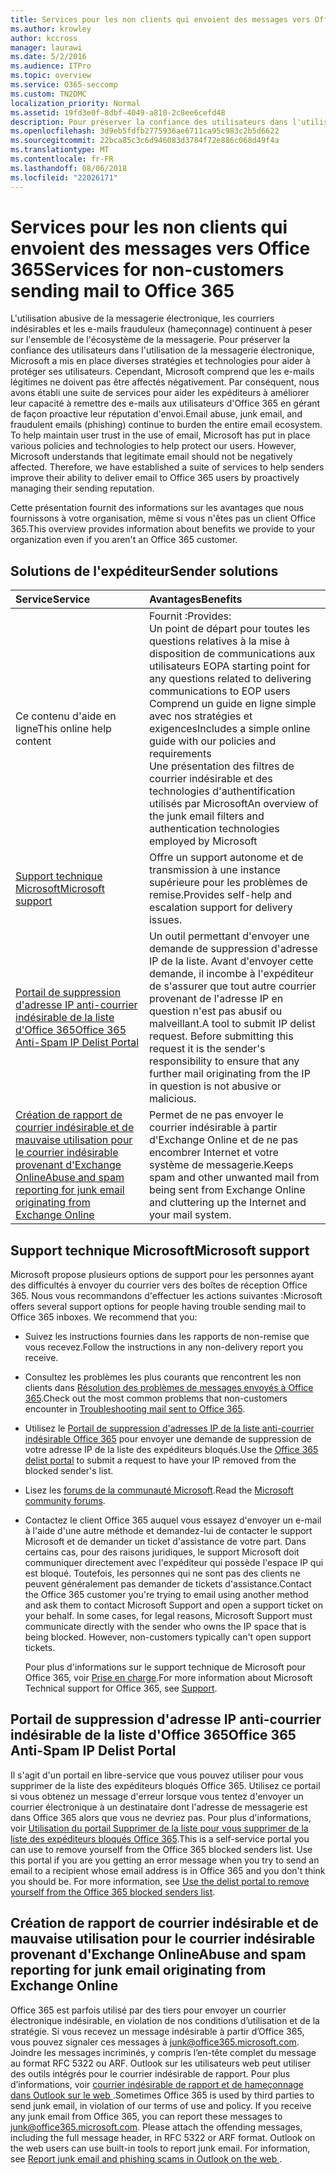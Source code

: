 ```yaml
---
title: Services pour les non clients qui envoient des messages vers Office 365
ms.author: krowley
author: kccross
manager: laurawi
ms.date: 5/2/2016
ms.audience: ITPro
ms.topic: overview
ms.service: O365-seccomp
ms.custom: TN2DMC
localization_priority: Normal
ms.assetid: 19fd3e0f-8dbf-4049-a810-2c8ee6cefd48
description: Pour préserver la confiance des utilisateurs dans l'utilisation de la messagerie électronique, Microsoft a mis en place diverses stratégies et technologies pour aider à protéger ses utilisateurs.
ms.openlocfilehash: 3d9eb5fdfb2775936ae6711ca95c983c2b5d6622
ms.sourcegitcommit: 22bca85c3c6d946083d3784f72e886c068d49f4a
ms.translationtype: MT
ms.contentlocale: fr-FR
ms.lasthandoff: 08/06/2018
ms.locfileid: "22026171"
---
```

# <a name="services-for-non-customers-sending-mail-to-office-365"></a><span data-ttu-id="cae28-103">Services pour les non clients qui envoient des messages vers Office 365</span><span class="sxs-lookup"><span data-stu-id="cae28-103">Services for non-customers sending mail to Office 365</span></span>
  
<span data-ttu-id="cae28-p101">L'utilisation abusive de la messagerie électronique, les courriers indésirables et les e-mails frauduleux (hameçonnage) continuent à peser sur l'ensemble de l'écosystème de la messagerie. Pour préserver la confiance des utilisateurs dans l'utilisation de la messagerie électronique, Microsoft a mis en place diverses stratégies et technologies pour aider à protéger ses utilisateurs. Cependant, Microsoft comprend que les e-mails légitimes ne doivent pas être affectés négativement. Par conséquent, nous avons établi une suite de services pour aider les expéditeurs à améliorer leur capacité à remettre des e-mails aux utilisateurs d'Office 365 en gérant de façon proactive leur réputation d'envoi.</span><span class="sxs-lookup"><span data-stu-id="cae28-p101">Email abuse, junk email, and fraudulent emails (phishing) continue to burden the entire email ecosystem. To help maintain user trust in the use of email, Microsoft has put in place various policies and technologies to help protect our users. However, Microsoft understands that legitimate email should not be negatively affected. Therefore, we have established a suite of services to help senders improve their ability to deliver email to Office 365 users by proactively managing their sending reputation.</span></span>
  
<span data-ttu-id="cae28-108">Cette présentation fournit des informations sur les avantages que nous fournissons à votre organisation, même si vous n'êtes pas un client Office 365.</span><span class="sxs-lookup"><span data-stu-id="cae28-108">This overview provides information about benefits we provide to your organization even if you aren't an Office 365 customer.</span></span>
  
## <a name="sender-solutions"></a><span data-ttu-id="cae28-109">Solutions de l'expéditeur</span><span class="sxs-lookup"><span data-stu-id="cae28-109">Sender solutions</span></span>
<span data-ttu-id="cae28-110"><a name="sectionSection0"> </a></span><span class="sxs-lookup"><span data-stu-id="cae28-110"></span></span>

|<span data-ttu-id="cae28-111">**Service**</span><span class="sxs-lookup"><span data-stu-id="cae28-111">**Service**</span></span>|<span data-ttu-id="cae28-112">**Avantages**</span><span class="sxs-lookup"><span data-stu-id="cae28-112">**Benefits**</span></span>|
|:-----|:-----|
|<span data-ttu-id="cae28-113">Ce contenu d'aide en ligne</span><span class="sxs-lookup"><span data-stu-id="cae28-113">This online help content</span></span>  <br/> | <span data-ttu-id="cae28-114">Fournit :</span><span class="sxs-lookup"><span data-stu-id="cae28-114">Provides:</span></span>  <br/>  <span data-ttu-id="cae28-115">Un point de départ pour toutes les questions relatives à la mise à disposition de communications aux utilisateurs EOP</span><span class="sxs-lookup"><span data-stu-id="cae28-115">A starting point for any questions related to delivering communications to EOP users</span></span>  <br/>  <span data-ttu-id="cae28-116">Comprend un guide en ligne simple avec nos stratégies et exigences</span><span class="sxs-lookup"><span data-stu-id="cae28-116">Includes a simple online guide with our policies and requirements</span></span>  <br/>  <span data-ttu-id="cae28-117">Une présentation des filtres de courrier indésirable et des technologies d'authentification utilisés par Microsoft</span><span class="sxs-lookup"><span data-stu-id="cae28-117">An overview of the junk email filters and authentication technologies employed by Microsoft</span></span>  <br/> |
|[<span data-ttu-id="cae28-118">Support technique Microsoft</span><span class="sxs-lookup"><span data-stu-id="cae28-118">Microsoft support</span></span>](services-for-non-customers.md#AboutSupport) <br/> |<span data-ttu-id="cae28-119">Offre un support autonome et de transmission à une instance supérieure pour les problèmes de remise.</span><span class="sxs-lookup"><span data-stu-id="cae28-119">Provides self-help and escalation support for delivery issues.</span></span>  <br/> |
|[<span data-ttu-id="cae28-120">Portail de suppression d'adresse IP anti-courrier indésirable de la liste d'Office 365</span><span class="sxs-lookup"><span data-stu-id="cae28-120">Office 365 Anti-Spam IP Delist Portal</span></span>](services-for-non-customers.md#DelistPortal) <br/> |<span data-ttu-id="cae28-p102">Un outil permettant d'envoyer une demande de suppression d'adresse IP de la liste. Avant d'envoyer cette demande, il incombe à l'expéditeur de s'assurer que tout autre courrier provenant de l'adresse IP en question n'est pas abusif ou malveillant.</span><span class="sxs-lookup"><span data-stu-id="cae28-p102">A tool to submit IP delist request. Before submitting this request it is the sender's responsibility to ensure that any further mail originating from the IP in question is not abusive or malicious.</span></span>  <br/> |
|[<span data-ttu-id="cae28-123">Création de rapport de courrier indésirable et de mauvaise utilisation pour le courrier indésirable provenant d'Exchange Online</span><span class="sxs-lookup"><span data-stu-id="cae28-123">Abuse and spam reporting for junk email originating from Exchange Online</span></span>](services-for-non-customers.md#ReportOurJunk) <br/> |<span data-ttu-id="cae28-124">Permet de ne pas envoyer le courrier indésirable à partir d'Exchange Online et de ne pas encombrer Internet et votre système de messagerie.</span><span class="sxs-lookup"><span data-stu-id="cae28-124">Keeps spam and other unwanted mail from being sent from Exchange Online and cluttering up the Internet and your mail system.</span></span>  <br/> |
   
## <a name="microsoft-support"></a><span data-ttu-id="cae28-125">Support technique Microsoft</span><span class="sxs-lookup"><span data-stu-id="cae28-125">Microsoft support</span></span>
<span data-ttu-id="cae28-126"><a name="AboutSupport"> </a></span><span class="sxs-lookup"><span data-stu-id="cae28-126"></span></span>

<span data-ttu-id="cae28-p103">Microsoft propose plusieurs options de support pour les personnes ayant des difficultés à envoyer du courrier vers des boîtes de réception Office 365. Nous vous recommandons d'effectuer les actions suivantes :</span><span class="sxs-lookup"><span data-stu-id="cae28-p103">Microsoft offers several support options for people having trouble sending mail to Office 365 inboxes. We recommend that you:</span></span>
  
- <span data-ttu-id="cae28-129">Suivez les instructions fournies dans les rapports de non-remise que vous recevez.</span><span class="sxs-lookup"><span data-stu-id="cae28-129">Follow the instructions in any non-delivery report you receive.</span></span>
    
- <span data-ttu-id="cae28-130">Consultez les problèmes les plus courants que rencontrent les non clients dans [Résolution des problèmes de messages envoyés à Office 365](troubleshooting-mail-sent-to-office-365.md).</span><span class="sxs-lookup"><span data-stu-id="cae28-130">Check out the most common problems that non-customers encounter in [Troubleshooting mail sent to Office 365](troubleshooting-mail-sent-to-office-365.md).</span></span>
    
- <span data-ttu-id="cae28-131">Utilisez le [Portail de suppression d'adresses IP de la liste anti-courrier indésirable Office 365](https://sender.office.com) pour envoyer une demande de suppression de votre adresse IP de la liste des expéditeurs bloqués.</span><span class="sxs-lookup"><span data-stu-id="cae28-131">Use the [Office 365 delist portal](https://sender.office.com) to submit a request to have your IP removed from the blocked sender's list.</span></span> 
    
- <span data-ttu-id="cae28-132">Lisez les [forums de la communauté Microsoft](https://community.office365.com/en-us/f/).</span><span class="sxs-lookup"><span data-stu-id="cae28-132">Read the [Microsoft community forums](https://community.office365.com/en-us/f/).</span></span>
    
- <span data-ttu-id="cae28-p104">Contactez le client Office 365 auquel vous essayez d'envoyer un e-mail à l'aide d'une autre méthode et demandez-lui de contacter le support Microsoft et de demander un ticket d'assistance de votre part. Dans certains cas, pour des raisons juridiques, le support Microsoft doit communiquer directement avec l'expéditeur qui possède l'espace IP qui est bloqué. Toutefois, les personnes qui ne sont pas des clients ne peuvent généralement pas demander de tickets d'assistance.</span><span class="sxs-lookup"><span data-stu-id="cae28-p104">Contact the Office 365 customer you're trying to email using another method and ask them to contact Microsoft Support and open a support ticket on your behalf. In some cases, for legal reasons, Microsoft Support must communicate directly with the sender who owns the IP space that is being blocked. However, non-customers typically can't open support tickets.</span></span>
    
     <span data-ttu-id="cae28-136">Pour plus d'informations sur le support technique de Microsoft pour Office 365, voir [Prise en charge](https://technet.microsoft.com/library/office-365-support.aspx).</span><span class="sxs-lookup"><span data-stu-id="cae28-136">For more information about Microsoft Technical support for Office 365, see [Support](https://technet.microsoft.com/library/office-365-support.aspx).</span></span>
    
## <a name="office-365-anti-spam-ip-delist-portal"></a><span data-ttu-id="cae28-137">Portail de suppression d'adresse IP anti-courrier indésirable de la liste d'Office 365</span><span class="sxs-lookup"><span data-stu-id="cae28-137">Office 365 Anti-Spam IP Delist Portal</span></span>
<span data-ttu-id="cae28-138"><a name="DelistPortal"> </a></span><span class="sxs-lookup"><span data-stu-id="cae28-138"></span></span>

<span data-ttu-id="cae28-p105">Il s'agit d'un portail en libre-service que vous pouvez utiliser pour vous supprimer de la liste des expéditeurs bloqués Office 365. Utilisez ce portail si vous obtenez un message d'erreur lorsque vous tentez d'envoyer un courrier électronique à un destinataire dont l'adresse de messagerie est dans Office 365 alors que vous ne devriez pas. Pour plus d'informations, voir [Utilisation du portail Supprimer de la liste pour vous supprimer de la liste des expéditeurs bloqués Office 365](use-the-delist-portal-to-remove-yourself-from-the-office-365-blocked-senders-lis.md).</span><span class="sxs-lookup"><span data-stu-id="cae28-p105">This is a self-service portal you can use to remove yourself from the Office 365 blocked senders list. Use this portal if you are you getting an error message when you try to send an email to a recipient whose email address is in Office 365 and you don't think you should be. For more information, see [Use the delist portal to remove yourself from the Office 365 blocked senders list](use-the-delist-portal-to-remove-yourself-from-the-office-365-blocked-senders-lis.md).</span></span>
  
## <a name="abuse-and-spam-reporting-for-junk-email-originating-from-exchange-online"></a><span data-ttu-id="cae28-142">Création de rapport de courrier indésirable et de mauvaise utilisation pour le courrier indésirable provenant d'Exchange Online</span><span class="sxs-lookup"><span data-stu-id="cae28-142">Abuse and spam reporting for junk email originating from Exchange Online</span></span>
<span data-ttu-id="cae28-143"><a name="ReportOurJunk"> </a></span><span class="sxs-lookup"><span data-stu-id="cae28-143"></span></span>

<span data-ttu-id="cae28-p106">Office 365 est parfois utilisé par des tiers pour envoyer un courrier électronique indésirable, en violation de nos conditions d’utilisation et de la stratégie. Si vous recevez un message indésirable à partir d’Office 365, vous pouvez signaler ces messages à [junk@office365.microsoft.com](mailto:junk@office365.microsoft.com). Joindre les messages incriminés, y compris l’en-tête complet du message au format RFC 5322 ou ARF. Outlook sur les utilisateurs web peut utiliser des outils intégrés pour le courrier indésirable de rapport. Pour plus d’informations, voir [courrier indésirable de rapport et de hameçonnage dans Outlook sur le web ](report-junk-email-and-phishing-scams-in-outlook-on-the-web-eop.md).</span><span class="sxs-lookup"><span data-stu-id="cae28-p106">Sometimes Office 365 is used by third parties to send junk email, in violation of our terms of use and policy. If you receive any junk email from Office 365, you can report these messages to [junk@office365.microsoft.com](mailto:junk@office365.microsoft.com). Please attach the offending messages, including the full message header, in RFC 5322 or ARF format. Outlook on the web users can use built-in tools to report junk email. For information, see [Report junk email and phishing scams in Outlook on the web ](report-junk-email-and-phishing-scams-in-outlook-on-the-web-eop.md).</span></span>
  

